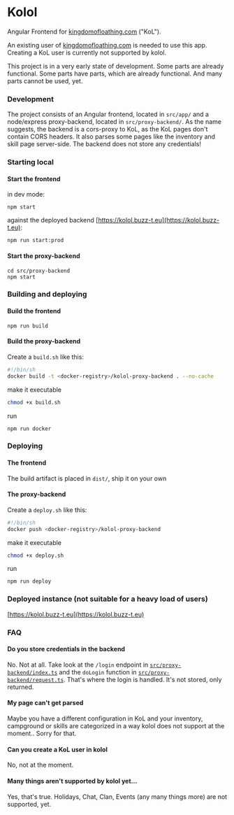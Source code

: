 # Kolol

Angular Frontend for [kingdomofloathing.com](https://www.kingdomofloathing.com) ("KoL").

An existing user of [kingdomofloathing.com](https://www.kingdomofloathing.com) is needed to use this app. Creating a KoL user is currently not supported by kolol.

This project is in a very early state of development. Some parts are already functional. Some parts have parts, which are already functional. And many parts cannot be used, yet.

### Development

The project consists of an Angular frontend, located in `src/app/` and a node/express proxy-backend, located in `src/proxy-backend/`. As the name suggests, the backend is a cors-proxy to KoL, as the KoL pages don't contain CORS headers. It also parses some pages like the inventory and skill page server-side. The backend does not store any credentials!

### Starting local

#### Start the frontend
in dev mode:
```
npm start
```
against the deployed backend [https://kolol.buzz-t.eu](https://kolol.buzz-t.eu):
```
npm run start:prod
```

#### Start the proxy-backend
```
cd src/proxy-backend
npm start
```



### Building and deploying

#### Build the frontend
```
npm run build
```

#### Build the proxy-backend
Create a `build.sh` like this:
```sh
#!/bin/sh
docker build -t <docker-registry>/kolol-proxy-backend . --no-cache
```
make it executable
```sh
chmod +x build.sh
```
run
```
npm run docker
```

### Deploying

#### The frontend
The build artifact is placed in `dist/`, ship it on your own

#### The proxy-backend
Create a `deploy.sh` like this:
```sh
#!/bin/sh
docker push <docker-registry>/kolol-proxy-backend
```
make it executable
```sh
chmod +x deploy.sh
```
run
```
npm run deploy
```

### Deployed instance (not suitable for a heavy load of users)

[https://kolol.buzz-t.eu](https://kolol.buzz-t.eu)

### FAQ
#### Do you store credentials in the backend
No. Not at all. Take look at the `/login` endpoint in [`src/proxy-backend/index.ts`](https://github.com/BuZZ-T/kolol/blob/main/src/proxy-backend/index.ts#L29-L80) and the `doLogin` function in [`src/proxy-backend/request.ts`](https://github.com/BuZZ-T/kolol/blob/main/src/proxy-backend/request.ts#L8-L53). That's where the login is handled. It's not stored, only returned.
#### My page can't get parsed
Maybe you have a different configuration in KoL and your inventory, campground or skills are categorized in a way kolol does not support at the moment.. Sorry for that.
#### Can you create a KoL user in kolol
No, not at the moment.
#### Many things aren't supported by kolol yet...
Yes, that's true. Holidays, Chat, Clan, Events (any many things more) are not supported, yet.